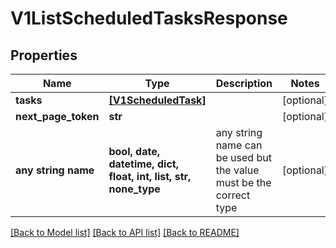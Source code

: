 # V1ListScheduledTasksResponse


## Properties
Name | Type | Description | Notes
------------ | ------------- | ------------- | -------------
**tasks** | [**[V1ScheduledTask]**](V1ScheduledTask.md) |  | [optional] 
**next_page_token** | **str** |  | [optional] 
**any string name** | **bool, date, datetime, dict, float, int, list, str, none_type** | any string name can be used but the value must be the correct type | [optional]

[[Back to Model list]](../README.md#documentation-for-models) [[Back to API list]](../README.md#documentation-for-api-endpoints) [[Back to README]](../README.md)


